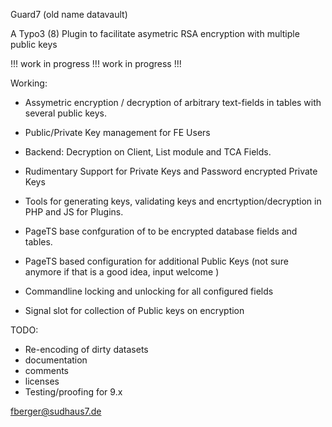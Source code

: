 Guard7
(old name datavault)

A Typo3 (8) Plugin to facilitate asymetric RSA encryption with multiple public keys 

!!! work in progress !!!
work in progress !!!

Working:

- Assymetric encryption / decryption of arbitrary text-fields in tables with several public keys.

- Public/Private Key management for FE Users

- Backend: Decryption on Client, List module and TCA Fields. 
- Rudimentary Support for Private Keys and Password encrypted Private Keys

- Tools for generating keys, validating keys and encrtyption/decryption in PHP and JS for Plugins.

- PageTS base confguration of to be encrypted database fields and tables.

- PageTS based configuration for additional Public Keys (not sure anymore if that is a good idea, input welcome )

- Commandline locking and unlocking for all configured fields

- Signal slot for collection of Public keys on encryption

TODO:
- Re-encoding of dirty datasets 
- documentation
- comments
- licenses
- Testing/proofing for 9.x


fberger@sudhaus7.de
